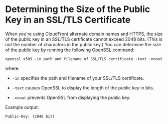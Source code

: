 # Determining the Size of the Public Key in an SSL/TLS Certificate<a name="cnames-and-https-size-of-public-key"></a>

When you're using CloudFront alternate domain names and HTTPS, the size of the public key in an SSL/TLS certificate cannot exceed 2048 bits\. \(This is not the number of characters in the public key\.\) You can determine the size of the public key by running the following OpenSSL command:

```
openssl x509 -in path and filename of SSL/TLS certificate -text -noout 
```

where:

+ `-in` specifies the path and filename of your SSL/TLS certificate\.

+ `-text` causes OpenSSL to display the length of the public key in bits\.

+ `-noout` prevents OpenSSL from displaying the public key\.

Example output:

```
Public-Key: (2048 bit)
```